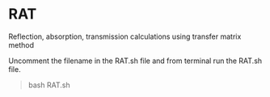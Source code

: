 # RAT
Reflection, absorption, transmission calculations using transfer matrix method


Uncomment the filename in the RAT.sh file and from terminal run the RAT.sh file.

> bash RAT.sh
